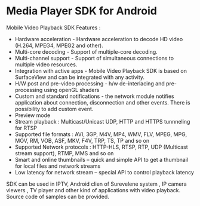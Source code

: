 # Media Player SDK for Android
Mobile Video Playback SDK Features :
- Hardware acceleration - Hardware acceleration to decode HD video (H.264, MPEG4, MPEG2 and other).
- Multi-core decoding -  Support of multiple-core decoding.
- Multi-channel support  - Support of simultaneous connections to multiple video resources. 
- Integration with active apps  - Mobile Video Playback SDK is based on SurfaceView and can be integrated with any activity.
- H/W post and pre-video processing - h/w de-interlacing and pre-processing using openGL shaders
- Custom and standard notifications -  the network module notifies application about connection, disconnection and other events. 
  There is possibility to add  custom event.
- Preview mode
- Stream playback : Multicast/Unicast UDP, HTTP and HTTPS tunnneling for RTSP
- Supported file formats : AVI, 3GP, M4V, MP4, WMV, FLV, MPEG, MPG, MOV, RM, VOB, ASF, MKV, F4V, TRP, TS, TP and so on
- Supported Network protocols : HTTP-HLS, RTSP, RTP, UDP (Multicast stream support), RTMP, MMS and so on
- Smart and online thumbnails – quick and simple API to get a thumbnail for local files and network streams
- Low latency for network stream – special API to control playback latency

SDK can be used in IPTV, Android clien of Surevelene system , IP camera viewers , TV player and other kind of applications with video playback.
Source code of samples can be provided. 


